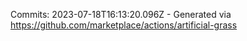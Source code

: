 Commits: 2023-07-18T16:13:20.096Z - Generated via https://github.com/marketplace/actions/artificial-grass
<br>
